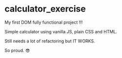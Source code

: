 # calculator_exercise

My first DOM fully functional project !!!

Simple calculator using vanilla JS, plain CSS and HTML.

Still needs a lot of refactoring but IT WORKS.

So proud.
😎
